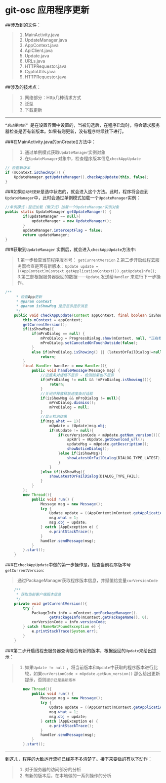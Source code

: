 # git-osc 应用程序更新

##涉及到的文件：
>1. MainActivity.java
>2. UpdateManager.java
>3. AppContext.java
>4. ApiClient.java
>5. Update.java
>6. URLs.java
>7. HTTPRequestor.java
>8. CyptoUtils.java
>9. HTTPRequestor.java




##涉及的技术点：
>1. 网络部分：Http几种请求方式
>2. 泛型
>3. 下载更新

***

`“启动更时新” `是在设置界面中设置的，当被勾选后，在程序启动时，将会请求服务器检查是否有新版本。如果有则更新，没有程序继续往下进行。

###在MainActivity.java的onCreate()方法中：
> 1. 通过单例模式获取`UpdateManager`实例对象
> 2. 在`UpdateManager`对象中，检查程序版本信息`checkAppUpdate`

```java
// 检查新版本
if (mContext.isCheckUp()) {
	UpdateManager.getUpdateManager().checkAppUpdate(this, false);
}
```

###如果`启动时更新`是选中状态的，就会进入这个方法。此时，程序将会走到`UpdateManager`中，此时会通过单例模式加载一个`UpdateManager`实例：

```java
//单例模式：延迟加载（懒汉式）加载一个UpdateManager实例对象
public static UpdateManager getUpdateManager() {
		if(updateManager == null){
			updateManager = new UpdateManager();
		}
		updateManager.interceptFlag = false;
		return updateManager;
}
```

###获取到`UpdateManager` 实例后，就会进入`checkAppUpdate`方法中:
> 1.第一步检查当前程序版本号： `getCurrentVersion`
> 2.第二步开启线程去服务器检查是否有新版本：`Update update = ((AppContext)mContext.getApplicationContext()).getUpdateInfo();`
> 3.第三部根据服务器返回的数据——`Update`,发送给`Handler` 来进行下一步操作。

```java
/**
	 * 检查App更新
	 * @param context
	 * @param isShowMsg 是否显示提示消息
	 */
	public void checkAppUpdate(Context appContext, final boolean isShowMsg){
		this.mContext = appContext;
		getCurrentVersion();
		if(isShowMsg){
			if(mProDialog == null) {
				mProDialog = ProgressDialog.show(mContext, null, "正在检测，请稍后...", true, true);
				mProDialog.setCanceledOnTouchOutside(false);
			}
			else if(mProDialog.isShowing() || (latestOrFailDialog!=null && latestOrFailDialog.isShowing()))
				return;
		}
		final Handler handler = new Handler(){
			public void handleMessage(Message msg) {
				//进度条对话框不显示 - 检测结果也不显示
				if(mProDialog != null && !mProDialog.isShowing()){
					return;
				}
				//关闭并释放释放进度条对话框
				if(isShowMsg && mProDialog != null){
					mProDialog.dismiss();
					mProDialog = null;
				}
				//显示检测结果
				if(msg.what == 1){
					mUpdate = (Update)msg.obj;
					if(mUpdate != null){
						if(curVersionCode < mUpdate.getNum_version()){
							apkUrl = mUpdate.getDownload_url();
							updateMsg = mUpdate.getDescription();
							showNoticeDialog();
						}else if(isShowMsg){
							showLatestOrFailDialog(DIALOG_TYPE_LATEST);
						}
					}
				}else if(isShowMsg){
					showLatestOrFailDialog(DIALOG_TYPE_FAIL);
				}
			}
		};
		new Thread(){
			public void run() {
				Message msg = new Message();
				try {					
					Update update = ((AppContext)mContext.getApplicationContext()).getUpdateInfo();
					msg.what = 1;
					msg.obj = update;
				} catch (AppException e) {
					e.printStackTrace();
				}
				handler.sendMessage(msg);
			}			
		}.start();		
	}	

```

###在`checkAppUpdate`中做的第一步操作是，检查当前程序版本号`getCurrentVersion`: 
>通过PackageManager获取程序版本信息，并赋值给变量`curVersionCode`

```java
	/**
	 * 获取当前客户端版本信息
	 */
	private void getCurrentVersion(){
        try { 
        	PackageInfo info = mContext.getPackageManager().
        			getPackageInfo(mContext.getPackageName(), 0);
        	curVersionCode = info.versionCode;
        } catch (NameNotFoundException e) {    
			e.printStackTrace(System.err);
		} 
	}

```
###第二步开启线程去服务器查询是否有新的版本，根据返回的`Update`来给出提示：
> 1. 如果`Update != null `，将当前版本和`Update`中获取的程序版本进行比较，如果`curVersionCode < mUpdate.getNum_version()` 那么给出更新提示，否则`提示已是最新版本`

```java
		new Thread(){
			public void run() {
				Message msg = new Message();
				try {					
					Update update = ((AppContext)mContext.getApplicationContext()).getUpdateInfo();
					msg.what = 1;
					msg.obj = update;
				} catch (AppException e) {
					e.printStackTrace();
				}
				handler.sendMessage(msg);
			}			
		}.start();		

```

***


到这儿，程序的大致运行流程已经差不多清楚了。接下来要做的有以下动作：
> 1. 对于服务器的访问部分的分析
> 2. 有新的版本后，在本地做的一系列操作的分析








